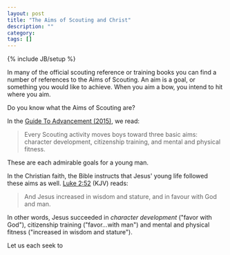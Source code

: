 ```yaml
---
layout: post
title: "The Aims of Scouting and Christ"
description: ""
category: 
tags: []
---
```

{% include JB/setup %}

In many of the official scouting reference or training books you can find a number of references to the Aims of Scouting. An aim is a goal, or something you would like to achieve. When you aim a bow, you intend to hit where you aim.

Do you know what the Aims of Scouting are?

In the [Guide To Advancement (2015)](http://www.scouting.org/filestore/pdf/33088.pdf), we read:

>Every Scouting activity moves boys toward three basic aims: character development, citizenship training, and mental and physical fitness.

These are each admirable goals for a young man.

In the Christian faith, the Bible instructs that Jesus' young life followed these aims as well. [Luke 2:52](https://www.lds.org/scriptures/nt/luke/2.52?lang=eng#51) (KJV) reads:

>And Jesus increased in wisdom and stature, and in favour with God and man.

In other words, Jesus succeeded in _character development_ ("favor with God"), citizenship training ("favor...with man") and mental and physical fitness ("increased in wisdom and stature").

Let us each seek to 